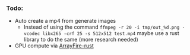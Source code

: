 ### Todo:
- Auto create a mp4 from generate images
    - Instead of using the command `ffmpeg -r 20 -i tmp/out_%d.png -vcodec libx265 -crf 25 -s 512x512 test.mp4` maybe use a rust library to do the same (more research needed)
- GPU compute via [ArrayFire-rust](https://github.com/arrayfire/arrayfire-rust)